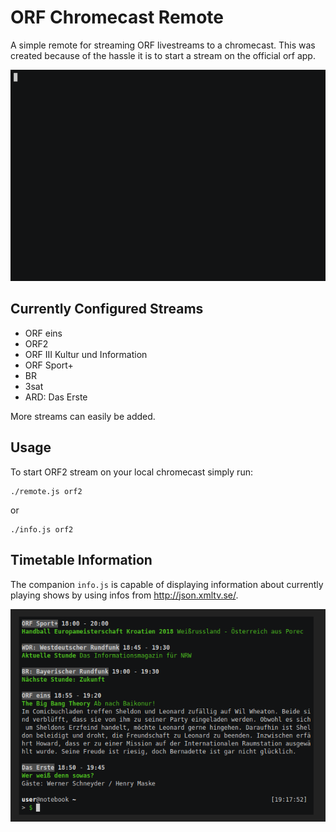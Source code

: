 # ORF Chromecast Remote
A simple remote for streaming ORF livestreams to a chromecast. This was created because of the hassle it is to start a stream on the official orf app.

![demo](https://raw.githubusercontent.com/doebi/chromecast-remote/master/img/tvinfo.gif)

## Currently Configured Streams
 * ORF eins
 * ORF2
 * ORF III Kultur und Information
 * ORF Sport+
 * BR
 * 3sat
 * ARD: Das Erste

 More streams can easily be added.

## Usage
To start ORF2 stream on your local chromecast simply run:
```
./remote.js orf2
```
or
```
./info.js orf2
```

## Timetable Information
The companion `info.js` is capable of displaying information about currently playing shows by using infos from http://json.xmltv.se/.

![demo](https://raw.githubusercontent.com/doebi/chromecast-remote/master/img/info.png)
